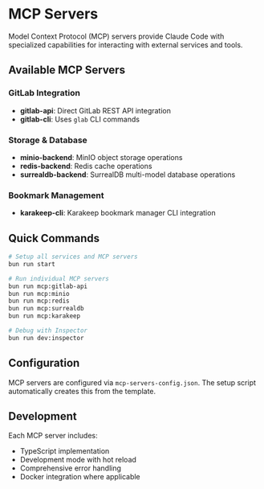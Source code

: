 # MCP Servers

Model Context Protocol (MCP) servers provide Claude Code with specialized
capabilities for interacting with external services and tools.

## Available MCP Servers

### GitLab Integration

- **gitlab-api**: Direct GitLab REST API integration
- **gitlab-cli**: Uses `glab` CLI commands

### Storage & Database

- **minio-backend**: MinIO object storage operations
- **redis-backend**: Redis cache operations
- **surrealdb-backend**: SurrealDB multi-model database operations

### Bookmark Management

- **karakeep-cli**: Karakeep bookmark manager CLI integration

## Quick Commands

```bash
# Setup all services and MCP servers
bun run start

# Run individual MCP servers
bun run mcp:gitlab-api
bun run mcp:minio
bun run mcp:redis
bun run mcp:surrealdb
bun run mcp:karakeep

# Debug with Inspector
bun run dev:inspector
```

## Configuration

MCP servers are configured via `mcp-servers-config.json`. The setup script
automatically creates this from the template.

## Development

Each MCP server includes:

- TypeScript implementation
- Development mode with hot reload
- Comprehensive error handling
- Docker integration where applicable
